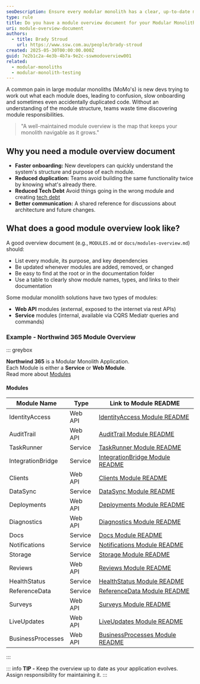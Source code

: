 ```yaml
---
seoDescription: Ensure every modular monolith has a clear, up-to-date module overview document to help teams understand, maintain, and extend the system.
type: rule
title: Do you have a module overview document for your Modular Monolith?
uri: module-overview-document
authors:
  - title: Brady Stroud
    url: https://www.ssw.com.au/people/brady-stroud
created: 2025-05-30T00:00:00.000Z
guid: 7e2b1c2a-4e3b-4b7a-9e2c-sswmodoverview001
related:
  - modular-monoliths
  - modular-monolith-testing
---
```


A common pain in large modular monoliths (MoMo's) is new devs trying to work out what each module does, leading to confusion, slow onboarding and sometimes even accidentally duplicated code. Without an understanding of the module structure, teams waste time discovering module responsibilities.

<!--endintro-->

> "A well-maintained module overview is the map that keeps your monolith navigable as it grows."

## Why you need a module overview document

- **Faster onboarding:** New developers can quickly understand the system's structure and purpose of each module.
- **Reduced duplication:** Teams avoid building the same functionality twice by knowing what's already there.
- **Reduced Tech Debt** Avoid things going in the wrong module and creating [tech debt](/technical-debt)
- **Better communication:** A shared reference for discussions about architecture and future changes.

## What does a good module overview look like?

A good overview document (e.g., `MODULES.md` or `docs/modules-overview.md`) should:

- List every module, its purpose, and key dependencies
- Be updated whenever modules are added, removed, or changed
- Be easy to find at the root or in the documentation folder
- Use a table to clearly show module names, types, and links to their documentation

Some modular monolith solutions have two types of modules:
- **Web API** modules (external, exposed to the internet via rest APIs)
- **Service** modules (internal, available via CQRS Mediatr queries and commands)

### Example - Northwind 365 Module Overview

::: greybox

**Northwind 365** is a Modular Monolith Application.  
Each Module is either a **Service** or **Web Module**.  
Read more about [Modules](https://github.com/northwind365/Northwind365/blob/main/docs/modular-architecture/modular-architecture.md)

#### Modules

| Module Name           | Type    | Link to Module README                                                          |
|-----------------------|---------|--------------------------------------------------------------------------------|
| IdentityAccess        | Web API | [IdentityAccess Module README](./IdentityAccess/README.md)                     |
| AuditTrail            | Web API | [AuditTrail Module README](./AuditTrail/README.md)                             |
| TaskRunner            | Service | [TaskRunner Module README](./TaskRunner/README.md)                             |
| IntegrationBridge     | Service | [IntegrationBridge Module README](./IntegrationBridge/README.md)               |
| Clients               | Web API | [Clients Module README](./Clients/README.md)                                   |
| DataSync              | Service | [DataSync Module README](./DataSync/README.md)                                 |
| Deployments           | Web API | [Deployments Module README](../Deployments/README.md)                          |
| Diagnostics           | Web API | [Diagnostics Module README](../Diagnostics/README.md)                          |
| Docs                  | Service | [Docs Module README](./Docs/README.md)                                         |
| Notifications         | Service | [Notifications Module README](./Notifications/README.md)                       |
| Storage               | Service | [Storage Module README](./Storage/README.md)                                   |
| Reviews               | Web API | [Reviews Module README](./Reviews/README.md)                                   |
| HealthStatus          | Service | [HealthStatus Module README](./HealthStatus/README.md)                         |
| ReferenceData         | Service | [ReferenceData Module README](./ReferenceData/README.md)                       |
| Surveys               | Web API | [Surveys Module README](./Surveys/README.md)                                   |
| LiveUpdates           | Web API | [LiveUpdates Module README](./LiveUpdates/README.md)                           |
| BusinessProcesses     | Web API | [BusinessProcesses Module README](./BusinessProcesses/README.md)               |

:::

::: info
**TIP -** Keep the overview up to date as your application evolves. Assign responsibility for maintaining it.
:::
